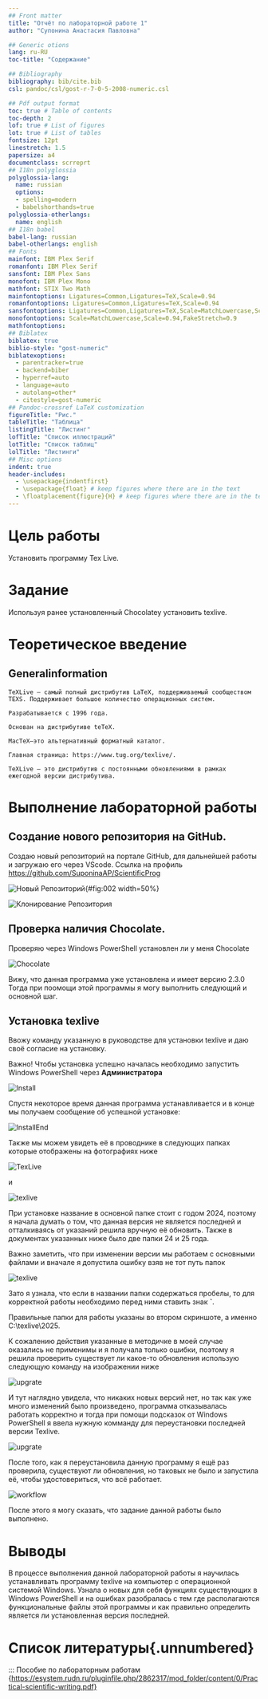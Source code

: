 ```yaml
---
## Front matter
title: "Отчёт по лабораторной работе 1"
author: "Супонина Анастасия Павловна"

## Generic otions
lang: ru-RU
toc-title: "Содержание"

## Bibliography
bibliography: bib/cite.bib
csl: pandoc/csl/gost-r-7-0-5-2008-numeric.csl

## Pdf output format
toc: true # Table of contents
toc-depth: 2
lof: true # List of figures
lot: true # List of tables
fontsize: 12pt
linestretch: 1.5
papersize: a4
documentclass: scrreprt
## I18n polyglossia
polyglossia-lang:
  name: russian
  options:
  - spelling=modern
  - babelshorthands=true
polyglossia-otherlangs:
  name: english
## I18n babel
babel-lang: russian
babel-otherlangs: english
## Fonts
mainfont: IBM Plex Serif
romanfont: IBM Plex Serif
sansfont: IBM Plex Sans
monofont: IBM Plex Mono
mathfont: STIX Two Math
mainfontoptions: Ligatures=Common,Ligatures=TeX,Scale=0.94
romanfontoptions: Ligatures=Common,Ligatures=TeX,Scale=0.94
sansfontoptions: Ligatures=Common,Ligatures=TeX,Scale=MatchLowercase,Scale=0.94
monofontoptions: Scale=MatchLowercase,Scale=0.94,FakeStretch=0.9
mathfontoptions:
## Biblatex
biblatex: true
biblio-style: "gost-numeric"
biblatexoptions:
  - parentracker=true
  - backend=biber
  - hyperref=auto
  - language=auto
  - autolang=other*
  - citestyle=gost-numeric
## Pandoc-crossref LaTeX customization
figureTitle: "Рис."
tableTitle: "Таблица"
listingTitle: "Листинг"
lofTitle: "Список иллюстраций"
lotTitle: "Список таблиц"
lolTitle: "Листинги"
## Misc options
indent: true
header-includes:
  - \usepackage{indentfirst}
  - \usepackage{float} # keep figures where there are in the text
  - \floatplacement{figure}{H} # keep figures where there are in the text
---
```


# Цель работы

Установить программу Tex Live.

# Задание

Используя ранее установленный Chocolatey установить texlive.

# Теоретическое введение

## Generalinformation

    TeXLive — самый полный дистрибутив LaTeX, поддерживаемый сообществом TEXS. Поддерживает большое количество операционных систем.
    
    Разрабатывается с 1996 года.
    
    Основан на дистрибутиве teTeX.
    
    MacTeX—это альтернативный форматный каталог.
    
    Главная страница: https://www.tug.org/texlive/.
    
    TeXLive — это дистрибутив с постоянными обновлениями в рамках ежегодной версии дистрибутива.

# Выполнение лабораторной работы

## Создание нового репозитория на GitHub.

Создаю новый репозиторий на портале GitHub, для дальнейшей работы и загружаю его через VScode. Ссылка на профиль https://github.com/SuponinaAP/ScientificProg

![Новый Репозиторий](CSlab1photo/GitRep.JPG){#fig:002 width=50%}

![Клонирование Репозитория](CSlab1photo/repsave.JPG)

## Проверка наличия Chocolate.

Проверяю через Windows PowerShell установлен ли у меня Chocolate

![Chocolate](CSlab1photo/Choco.JPG)

Вижу, что данная программа уже установлена и имеет версию 2.3.0
Тогда при поомощи этой программы я могу выполнить следующий и основной шаг.

## Установка texlive

Ввожу команду указанную в руководстве для установки texlive и даю своё согласие на установку.

Важно! Чтобы установка успешно началась необходимо запустить Windows PowerShell через **Администратора**

![Install](CSlab1photo/chocoinst1.JPG)

Спустя некоторое время данная программа устанавливается и в конце мы получаем сообщение об успешной установке:

![InstallEnd](CSlab1photo/chocoinst2.JPG)

Также мы можем увидеть её в проводнике в следующих папках которые отображены на фотографиях ниже 

![TexLive](CSlab1photo/Tex2024.JPG)

и

![texlive](CSlab1photo/tex.JPG)

При установке название в основной папке стоит с годом 2024, поэтому я начала думать о том, что данная версия не является последней и отталкиваясь от указаний решила вручную её обновить. Также в документах указанных ниже было две папки 24 и 25 года.

Важно заметить, что при изменении версии мы работаем с основными файлами и вначале я допустила ошибку взяв не тот путь папок

![texlive](CSlab1photo/1.JPG)

Зато я узнала, что если в названии папки содержаться пробелы, то для корректной работы необходимо перед ними ставить знак **`**.

Правильные папки для работы указаны во втором скриншоте, а именно C:\texlive\2025.

К сожалению действия указанные в методичке в моей случае оказались не применимы и я получала только ошибки, поэтому я решила проверить существует ли какое-то обновления использую следующую команду на изображении ниже

![upgrate](CSlab1photo/last_version.JPG)

И тут наглядно увидела, что никаких новых версий нет, но так как уже много изменений было произведено, программа отказывалась работать корректно и тогда при помощи подсказок от Windows PowerShell я ввела нужную комманду для переустановки последней версии Texlive.

![upgrate](CSlab1photo/reinstall.JPG)

После того, как я переустановила данную программу я ещё раз проверила, существуют ли обновления, но таковых не было и запустила её, чтобы удостовериться, что всё работает.

![workflow](CSlab1photo/workflow.JPG)

После этого я могу сказать, что задание данной работы было выполнено.

# Выводы

В процессе выполнения данной лабораторной работы я научилась устанавливать программу texlive на компьютер с операционной системой Windows. Узнала о новых для себя функциях существующих в Windows PowerShell и на ошибках разобралась с тем где располагаются функциональные файлы этой программы и как правильно определить является ли установленная версия последней. 

# Список литературы{.unnumbered}

::: Пособие по лабораторным работам {https://esystem.rudn.ru/pluginfile.php/2862317/mod_folder/content/0/Practical-scientific-writing.pdf}



[def]: СSlab1photo/repsave.JPG